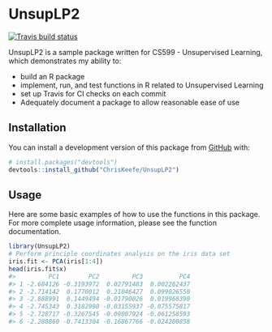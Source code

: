 
<!-- README.md is generated from README.Rmd. Please edit that file -->

# UnsupLP2

<!-- badges: start -->

[![Travis build
status](https://travis-ci.com/ChrisKeefe/UnsupLP2.svg?branch=master)](https://travis-ci.com/ChrisKeefe/UnsupLP2)
<!-- badges: end -->

UnsupLP2 is a sample package written for CS599 - Unsupervised Learning,
which demonstrates my ability to:

  - build an R package
  - implement, run, and test functions in R related to Unsupervised
    Learning
  - set up Travis for CI checks on each commit
  - Adequately document a package to allow reasonable ease of use

## Installation

You can install a development version of this package from
[GitHub](https://github.com/ChrisKeefe/UnsupLP2) with:

``` r
# install.packages("devtools")
devtools::install_github("ChrisKeefe/UnsupLP2")
```

## Usage

Here are some basic examples of how to use the functions in this
package. For more complete usage information, please see the function
documentation.

``` r
library(UnsupLP2)
# Perform principle coordinates analysis on the iris data set
iris.fit <- PCA(iris[1:4])
head(iris.fit$x)
#>         PC1        PC2         PC3          PC4
#> 1 -2.684126 -0.3193972  0.02791483  0.002262437
#> 2 -2.714142  0.1770012  0.21046427  0.099026550
#> 3 -2.888991  0.1449494 -0.01790026  0.019968390
#> 4 -2.745343  0.3182990 -0.03155937 -0.075575817
#> 5 -2.728717 -0.3267545 -0.09007924 -0.061258593
#> 6 -2.280860 -0.7413304 -0.16867766 -0.024200858
```

